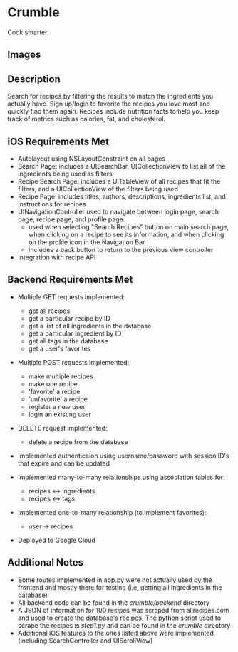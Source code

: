 # Crumble
Cook smarter.

## Images

## Description
Search for recipes by filtering the results to match the ingredients you actually have. Sign up/login to favorite the recipes you love most and quickly find them again. Recipes include nutrition facts to help you keep track of metrics such as calories, fat, and cholesterol.

## iOS Requirements Met
- Autolayout using NSLayoutConstraint on all pages
- Search Page: includes a UISearchBar, UICollectionView to list all of the ingredients being used as filters
- Recipe Search Page: includes a UITableView of all recipes that fit the filters, and a UICollectionView of the filters being used
- Recipe Page: includes titles, authors, descriptions, ingredients list, and instructions for recipes
- UINavigationController used to navigate between login page, search page, recipe page, and profile page
  - used when selecting "Search Recipes" button on main search page, when clicking on a recipe to see its information, and when clicking on the profile icon in the Navigation Bar
  - includes a back button to return to the previous view controller
- Integration with recipe API

## Backend Requirements Met
- Multiple GET requests implemented:
  - get all recipes
  - get a particular recipe by ID
  - get a list of all ingredients in the database
  - get a particular ingredient by ID
  - get all tags in the database
  - get a user's favorites
  
- Multiple POST requests implemented:
  - make multiple recipes
  - make one recipe
  - 'favorite' a recipe
  - 'unfavorite' a recipe
  - register a new user
  - login an existing user
 
- DELETE request implemented:
  - delete a recipe from the database
  
- Implemented authenticaion using username/password with session ID's that expire and can be updated
- Implemented many-to-many relationships using association tables for:
  - recipes <-> ingredients
  - recipes <-> tags
  
- Implemented one-to-many relationship (to implement favorites):
  - user -> recipes

- Deployed to Google Cloud

## Additional Notes
- Some routes implemented in app.py were not actually used by the frontend and mostly there for testing (i.e, getting all ingredients in the database)
- All backend code can be found in the _crumble/backend_ directory
- A JSON of information for 100 recipes was scraped from allrecipes.com and used to create the database's recipes. The python script used to scrape the recipes is _step1.py_ and can be found in the _crumble_ directory
- Additional iOS features to the ones listed above were implemented (including SearchController and UIScrollView)

